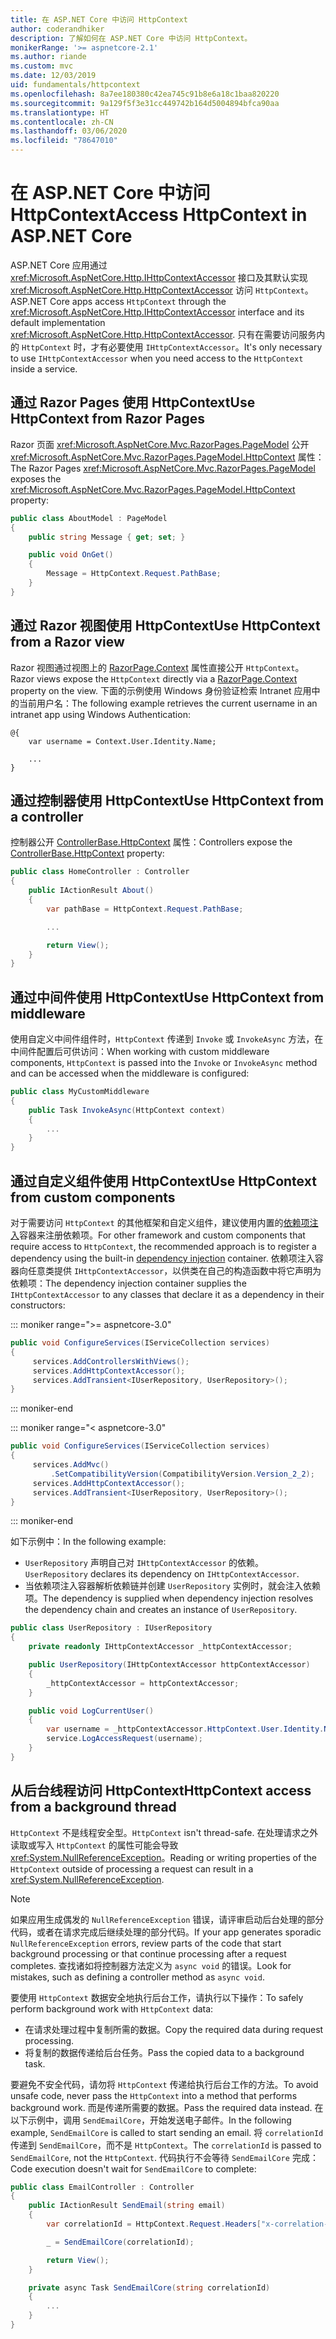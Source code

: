 ```yaml
---
title: 在 ASP.NET Core 中访问 HttpContext
author: coderandhiker
description: 了解如何在 ASP.NET Core 中访问 HttpContext。
monikerRange: '>= aspnetcore-2.1'
ms.author: riande
ms.custom: mvc
ms.date: 12/03/2019
uid: fundamentals/httpcontext
ms.openlocfilehash: 8a7ee180380c42ea745c91b8e6a18c1baa820220
ms.sourcegitcommit: 9a129f5f3e31cc449742b164d5004894bfca90aa
ms.translationtype: HT
ms.contentlocale: zh-CN
ms.lasthandoff: 03/06/2020
ms.locfileid: "78647010"
---
```

# <a name="access-httpcontext-in-aspnet-core"></a><span data-ttu-id="7eb2d-103">在 ASP.NET Core 中访问 HttpContext</span><span class="sxs-lookup"><span data-stu-id="7eb2d-103">Access HttpContext in ASP.NET Core</span></span>

<span data-ttu-id="7eb2d-104">ASP.NET Core 应用通过 <xref:Microsoft.AspNetCore.Http.IHttpContextAccessor> 接口及其默认实现 <xref:Microsoft.AspNetCore.Http.HttpContextAccessor> 访问 `HttpContext`。</span><span class="sxs-lookup"><span data-stu-id="7eb2d-104">ASP.NET Core apps access `HttpContext` through the <xref:Microsoft.AspNetCore.Http.IHttpContextAccessor> interface and its default implementation <xref:Microsoft.AspNetCore.Http.HttpContextAccessor>.</span></span> <span data-ttu-id="7eb2d-105">只有在需要访问服务内的 `HttpContext` 时，才有必要使用 `IHttpContextAccessor`。</span><span class="sxs-lookup"><span data-stu-id="7eb2d-105">It's only necessary to use `IHttpContextAccessor` when you need access to the `HttpContext` inside a service.</span></span>

## <a name="use-httpcontext-from-razor-pages"></a><span data-ttu-id="7eb2d-106">通过 Razor Pages 使用 HttpContext</span><span class="sxs-lookup"><span data-stu-id="7eb2d-106">Use HttpContext from Razor Pages</span></span>

<span data-ttu-id="7eb2d-107">Razor 页面 <xref:Microsoft.AspNetCore.Mvc.RazorPages.PageModel> 公开 <xref:Microsoft.AspNetCore.Mvc.RazorPages.PageModel.HttpContext> 属性：</span><span class="sxs-lookup"><span data-stu-id="7eb2d-107">The Razor Pages <xref:Microsoft.AspNetCore.Mvc.RazorPages.PageModel> exposes the <xref:Microsoft.AspNetCore.Mvc.RazorPages.PageModel.HttpContext> property:</span></span>

```csharp
public class AboutModel : PageModel
{
    public string Message { get; set; }

    public void OnGet()
    {
        Message = HttpContext.Request.PathBase;
    }
}
```

## <a name="use-httpcontext-from-a-razor-view"></a><span data-ttu-id="7eb2d-108">通过 Razor 视图使用 HttpContext</span><span class="sxs-lookup"><span data-stu-id="7eb2d-108">Use HttpContext from a Razor view</span></span>

<span data-ttu-id="7eb2d-109">Razor 视图通过视图上的 [RazorPage.Context](xref:Microsoft.AspNetCore.Mvc.Razor.RazorPage.Context) 属性直接公开 `HttpContext`。</span><span class="sxs-lookup"><span data-stu-id="7eb2d-109">Razor views expose the `HttpContext` directly via a [RazorPage.Context](xref:Microsoft.AspNetCore.Mvc.Razor.RazorPage.Context) property on the view.</span></span> <span data-ttu-id="7eb2d-110">下面的示例使用 Windows 身份验证检索 Intranet 应用中的当前用户名：</span><span class="sxs-lookup"><span data-stu-id="7eb2d-110">The following example retrieves the current username in an intranet app using Windows Authentication:</span></span>

```cshtml
@{
    var username = Context.User.Identity.Name;
    
    ...
}
```

## <a name="use-httpcontext-from-a-controller"></a><span data-ttu-id="7eb2d-111">通过控制器使用 HttpContext</span><span class="sxs-lookup"><span data-stu-id="7eb2d-111">Use HttpContext from a controller</span></span>

<span data-ttu-id="7eb2d-112">控制器公开 [ControllerBase.HttpContext](xref:Microsoft.AspNetCore.Mvc.ControllerBase.HttpContext) 属性：</span><span class="sxs-lookup"><span data-stu-id="7eb2d-112">Controllers expose the [ControllerBase.HttpContext](xref:Microsoft.AspNetCore.Mvc.ControllerBase.HttpContext) property:</span></span>

```csharp
public class HomeController : Controller
{
    public IActionResult About()
    {
        var pathBase = HttpContext.Request.PathBase;

        ...

        return View();
    }
}
```

## <a name="use-httpcontext-from-middleware"></a><span data-ttu-id="7eb2d-113">通过中间件使用 HttpContext</span><span class="sxs-lookup"><span data-stu-id="7eb2d-113">Use HttpContext from middleware</span></span>

<span data-ttu-id="7eb2d-114">使用自定义中间件组件时，`HttpContext` 传递到 `Invoke` 或 `InvokeAsync` 方法，在中间件配置后可供访问：</span><span class="sxs-lookup"><span data-stu-id="7eb2d-114">When working with custom middleware components, `HttpContext` is passed into the `Invoke` or `InvokeAsync` method and can be accessed when the middleware is configured:</span></span>

```csharp
public class MyCustomMiddleware
{
    public Task InvokeAsync(HttpContext context)
    {
        ...
    }
}
```

## <a name="use-httpcontext-from-custom-components"></a><span data-ttu-id="7eb2d-115">通过自定义组件使用 HttpContext</span><span class="sxs-lookup"><span data-stu-id="7eb2d-115">Use HttpContext from custom components</span></span>

<span data-ttu-id="7eb2d-116">对于需要访问 `HttpContext` 的其他框架和自定义组件，建议使用内置的[依赖项注入](xref:fundamentals/dependency-injection)容器来注册依赖项。</span><span class="sxs-lookup"><span data-stu-id="7eb2d-116">For other framework and custom components that require access to `HttpContext`, the recommended approach is to register a dependency using the built-in [dependency injection](xref:fundamentals/dependency-injection) container.</span></span> <span data-ttu-id="7eb2d-117">依赖项注入容器向任意类提供 `IHttpContextAccessor`，以供类在自己的构造函数中将它声明为依赖项：</span><span class="sxs-lookup"><span data-stu-id="7eb2d-117">The dependency injection container supplies the `IHttpContextAccessor` to any classes that declare it as a dependency in their constructors:</span></span>

::: moniker range=">= aspnetcore-3.0"

```csharp
public void ConfigureServices(IServiceCollection services)
{
     services.AddControllersWithViews();
     services.AddHttpContextAccessor();
     services.AddTransient<IUserRepository, UserRepository>();
}
```

::: moniker-end

::: moniker range="< aspnetcore-3.0"

```csharp
public void ConfigureServices(IServiceCollection services)
{
     services.AddMvc()
         .SetCompatibilityVersion(CompatibilityVersion.Version_2_2);
     services.AddHttpContextAccessor();
     services.AddTransient<IUserRepository, UserRepository>();
}
```

::: moniker-end

<span data-ttu-id="7eb2d-118">如下示例中：</span><span class="sxs-lookup"><span data-stu-id="7eb2d-118">In the following example:</span></span>

* <span data-ttu-id="7eb2d-119">`UserRepository` 声明自己对 `IHttpContextAccessor` 的依赖。</span><span class="sxs-lookup"><span data-stu-id="7eb2d-119">`UserRepository` declares its dependency on `IHttpContextAccessor`.</span></span>
* <span data-ttu-id="7eb2d-120">当依赖项注入容器解析依赖链并创建 `UserRepository` 实例时，就会注入依赖项。</span><span class="sxs-lookup"><span data-stu-id="7eb2d-120">The dependency is supplied when dependency injection resolves the dependency chain and creates an instance of `UserRepository`.</span></span>

```csharp
public class UserRepository : IUserRepository
{
    private readonly IHttpContextAccessor _httpContextAccessor;

    public UserRepository(IHttpContextAccessor httpContextAccessor)
    {
        _httpContextAccessor = httpContextAccessor;
    }

    public void LogCurrentUser()
    {
        var username = _httpContextAccessor.HttpContext.User.Identity.Name;
        service.LogAccessRequest(username);
    }
}
```

## <a name="httpcontext-access-from-a-background-thread"></a><span data-ttu-id="7eb2d-121">从后台线程访问 HttpContext</span><span class="sxs-lookup"><span data-stu-id="7eb2d-121">HttpContext access from a background thread</span></span>

<span data-ttu-id="7eb2d-122">`HttpContext` 不是线程安全型。</span><span class="sxs-lookup"><span data-stu-id="7eb2d-122">`HttpContext` isn't thread-safe.</span></span> <span data-ttu-id="7eb2d-123">在处理请求之外读取或写入 `HttpContext` 的属性可能会导致 <xref:System.NullReferenceException>。</span><span class="sxs-lookup"><span data-stu-id="7eb2d-123">Reading or writing properties of the `HttpContext` outside of processing a request can result in a <xref:System.NullReferenceException>.</span></span>

> [!NOTE]
> <span data-ttu-id="7eb2d-124">如果应用生成偶发的 `NullReferenceException` 错误，请评审启动后台处理的部分代码，或者在请求完成后继续处理的部分代码。</span><span class="sxs-lookup"><span data-stu-id="7eb2d-124">If your app generates sporadic `NullReferenceException` errors, review parts of the code that start background processing or that continue processing after a request completes.</span></span> <span data-ttu-id="7eb2d-125">查找诸如将控制器方法定义为 `async void` 的错误。</span><span class="sxs-lookup"><span data-stu-id="7eb2d-125">Look for mistakes, such as defining a controller method as `async void`.</span></span>

<span data-ttu-id="7eb2d-126">要使用 `HttpContext` 数据安全地执行后台工作，请执行以下操作：</span><span class="sxs-lookup"><span data-stu-id="7eb2d-126">To safely perform background work with `HttpContext` data:</span></span>

* <span data-ttu-id="7eb2d-127">在请求处理过程中复制所需的数据。</span><span class="sxs-lookup"><span data-stu-id="7eb2d-127">Copy the required data during request processing.</span></span>
* <span data-ttu-id="7eb2d-128">将复制的数据传递给后台任务。</span><span class="sxs-lookup"><span data-stu-id="7eb2d-128">Pass the copied data to a background task.</span></span>

<span data-ttu-id="7eb2d-129">要避免不安全代码，请勿将 `HttpContext` 传递给执行后台工作的方法。</span><span class="sxs-lookup"><span data-stu-id="7eb2d-129">To avoid unsafe code, never pass the `HttpContext` into a method that performs background work.</span></span> <span data-ttu-id="7eb2d-130">而是传递所需要的数据。</span><span class="sxs-lookup"><span data-stu-id="7eb2d-130">Pass the required data instead.</span></span> <span data-ttu-id="7eb2d-131">在以下示例中，调用 `SendEmailCore`，开始发送电子邮件。</span><span class="sxs-lookup"><span data-stu-id="7eb2d-131">In the following example, `SendEmailCore` is called to start sending an email.</span></span> <span data-ttu-id="7eb2d-132">将 `correlationId` 传递到 `SendEmailCore`，而不是 `HttpContext`。</span><span class="sxs-lookup"><span data-stu-id="7eb2d-132">The `correlationId` is passed to `SendEmailCore`, not the `HttpContext`.</span></span> <span data-ttu-id="7eb2d-133">代码执行不会等待 `SendEmailCore` 完成：</span><span class="sxs-lookup"><span data-stu-id="7eb2d-133">Code execution doesn't wait for `SendEmailCore` to complete:</span></span>

```csharp
public class EmailController : Controller
{
    public IActionResult SendEmail(string email)
    {
        var correlationId = HttpContext.Request.Headers["x-correlation-id"].ToString();

        _ = SendEmailCore(correlationId);

        return View();
    }

    private async Task SendEmailCore(string correlationId)
    {
        ...
    }
}
